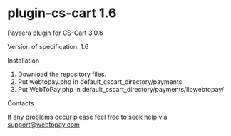 plugin-cs-cart 1.6
==============

Paysera plugin for CS-Cart 3.0.6

Version of specification: 1.6

Installation

1. Download the repository files.
2. Put webtopay.php in default_cscart_directory/payments
3. Put WebToPay.php in default_cscart_directory/payments/libwebtopay/

Contacts

If any problems occur please feel free to seek help via support@webtopay.com
